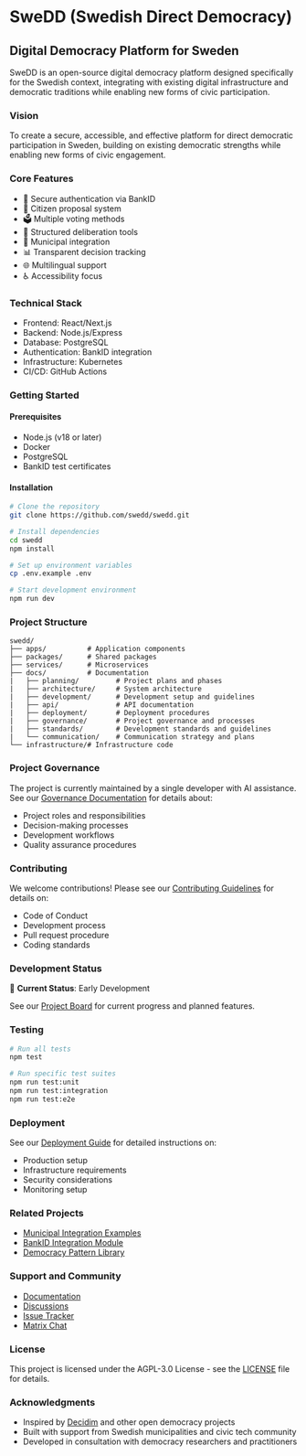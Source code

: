 # SweDD (Swedish Direct Democracy)
## Digital Democracy Platform for Sweden

SweDD is an open-source digital democracy platform designed specifically for the Swedish context, integrating with existing digital infrastructure and democratic traditions while enabling new forms of civic participation.

### Vision
To create a secure, accessible, and effective platform for direct democratic participation in Sweden, building on existing democratic strengths while enabling new forms of civic engagement.

### Core Features
- 🔐 Secure authentication via BankID
- 📝 Citizen proposal system
- 🗳️ Multiple voting methods
- 💬 Structured deliberation tools
- 🤝 Municipal integration
- 📊 Transparent decision tracking
- 🌐 Multilingual support
- ♿ Accessibility focus

### Technical Stack
- Frontend: React/Next.js
- Backend: Node.js/Express
- Database: PostgreSQL
- Authentication: BankID integration
- Infrastructure: Kubernetes
- CI/CD: GitHub Actions

### Getting Started

#### Prerequisites
- Node.js (v18 or later)
- Docker
- PostgreSQL
- BankID test certificates

#### Installation
```bash
# Clone the repository
git clone https://github.com/swedd/swedd.git

# Install dependencies
cd swedd
npm install

# Set up environment variables
cp .env.example .env

# Start development environment
npm run dev
```

### Project Structure
```
swedd/
├── apps/          # Application components
├── packages/      # Shared packages
├── services/      # Microservices
├── docs/          # Documentation
|   ├── planning/         # Project plans and phases
|   ├── architecture/     # System architecture
|   ├── development/      # Development setup and guidelines
|   ├── api/              # API documentation
|   ├── deployment/       # Deployment procedures
|   ├── governance/       # Project governance and processes
|   ├── standards/        # Development standards and guidelines
|   └── communication/    # Communication strategy and plans
└── infrastructure/# Infrastructure code
```

### Project Governance
The project is currently maintained by a single developer with AI assistance. See our [Governance Documentation](docs/governance/README.md) for details about:
- Project roles and responsibilities
- Decision-making processes
- Development workflows
- Quality assurance procedures

### Contributing
We welcome contributions! Please see our [Contributing Guidelines](docs/CONTRIBUTING.md) for details on:
- Code of Conduct
- Development process
- Pull request procedure
- Coding standards

### Development Status
🚧 **Current Status**: Early Development

See our [Project Board](https://github.com/swedd/swedd/projects/1) for current progress and planned features.

### Testing
```bash
# Run all tests
npm test

# Run specific test suites
npm run test:unit
npm run test:integration
npm run test:e2e
```

### Deployment
See our [Deployment Guide](docs/deployment/README.md) for detailed instructions on:
- Production setup
- Infrastructure requirements
- Security considerations
- Monitoring setup

### Related Projects
- [Municipal Integration Examples](https://github.com/swedd/municipal-examples)
- [BankID Integration Module](https://github.com/swedd/bankid-auth)
- [Democracy Pattern Library](https://github.com/swedd/democracy-patterns)

### Support and Community
- [Documentation](https://docs.swedd.se)
- [Discussions](https://github.com/swedd/swedd/discussions)
- [Issue Tracker](https://github.com/swedd/swedd/issues)
- [Matrix Chat](https://matrix.to/#/#swedd:matrix.org)

### License
This project is licensed under the AGPL-3.0 License - see the [LICENSE](LICENSE) file for details.

### Acknowledgments
- Inspired by [Decidim](https://decidim.org) and other open democracy projects
- Built with support from Swedish municipalities and civic tech community
- Developed in consultation with democracy researchers and practitioners

